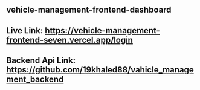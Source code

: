 ## vehicle-management-frontend-dashboard

## Live Link: https://vehicle-management-frontend-seven.vercel.app/login

## Backend Api Link: https://github.com/19khaled88/vahicle_management_backend
